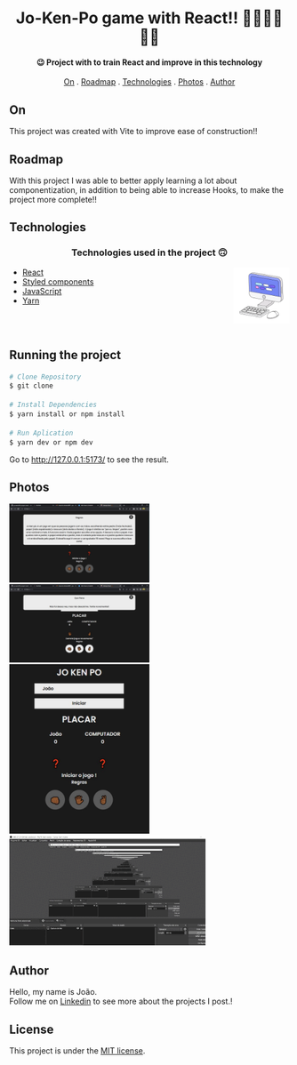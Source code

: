 <h1 align="center">
Jo-Ken-Po game with React!! 🖐🏾👊🏾✌🏾
</h1>

<h4 align="center">
  😉 Project with to train React and improve in this technology
</h4>

<p align="center">   
   <a href="#on">On</a> .
   <a href="#roadmap">Roadmap</a> .
   <a href="#technologies">Technologies</a> .
   <a href="#photos">Photos</a> . 
   <a href="#author">Author</a> 
   
 </p>


   
 ## On 
     
   <p> This project was created with Vite to improve ease of construction!!</p>
   
   
   
 ## Roadmap 
   
   <p> 
With this project I was able to better apply learning a lot about componentization, 
in addition to being able to increase Hooks, to make the project more complete!!</p>
   
   
 ## Technologies
   
   <h3 align="center"> Technologies used in the project 🙃 </h3>
   
   <img src='./public/readme-assets/computer1.gif' alt='gif-de-computador' align='right' width='20%'/>

- [React](https://pt-br.reactjs.org/)  
- [Styled components](https://styled-components.com/)  
- [JavaScript](https://www.javascript.com/)
- [Yarn](https://yarnpkg.com/)  


<br>
<br>

## Running the project

```bash
# Clone Repository
$ git clone 

# Install Dependencies
$ yarn install or npm install

# Run Aplication
$ yarn dev or npm dev 

```
Go to http://127.0.0.1:5173/ to see the result.

   
## Photos
   <img src="./public/readme-assets/img1.JPG" width='50%' >
    
   <img src="./public/readme-assets/img2.JPG" width= '50%' >
    
   <img src="./public/readme-assets/img.JPG" width= '50%' >
   
   <img src="./public/readme-assets/jokenpo1.gif" width= '70%' >
   

## Author
   <p> Hello, my name is João. <br> Follow me on <a href="https://www.linkedin.com/in/jo%C3%A3o-soares13/" target="_blank">Linkedin</a> to see more about the projects I post.!</p>

## License 

This project is under the [MIT license](./LICENSE).


   
